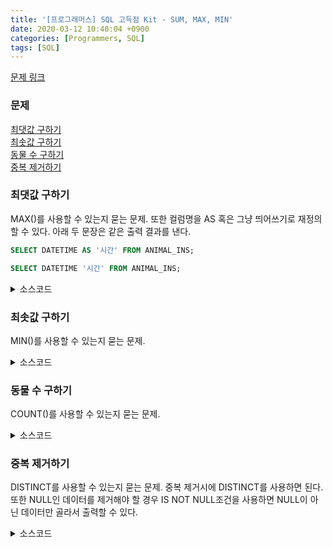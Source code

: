 ```yaml
---
title: '[프로그래머스] SQL 고득점 Kit - SUM, MAX, MIN'
date: 2020-03-12 10:40:04 +0900
categories: [Programmers, SQL]
tags: [SQL]
---
```


[문제 링크](https://programmers.co.kr/learn/courses/30/parts/17043)

### 문제
[최댓값 구하기](#최댓값-구하기)<br>
[최솟값 구하기](#최솟값-구하기)<br>
[동물 수 구하기](#동물-수-구하기)<br>
[중복 제거하기](#중복-제거하기)<br>

### 최댓값 구하기
MAX()를 사용할 수 있는지 묻는 문제. 또한 컬럼명을 AS 혹은 그냥 띄어쓰기로 재정의할 수 있다. 아래 두 문장은 같은 출력 결과를 낸다.
```sql
SELECT DATETIME AS '시간' FROM ANIMAL_INS;
```
```sql
SELECT DATETIME '시간' FROM ANIMAL_INS;
```

<details>
  <summary> 소스코드 </summary>
    <div markdown="1">

```sql
SELECT MAX(DATETIME) AS '시간' FROM ANIMAL_INS;
```

</div>
</details>

### 최솟값 구하기
MIN()를 사용할 수 있는지 묻는 문제.

<details>
  <summary> 소스코드 </summary>
    <div markdown="1">

```sql
SELECT MIN(DATETIME) AS '시간' FROM ANIMAL_INS;
```

</div>
</details>

### 동물 수 구하기
COUNT()를 사용할 수 있는지 묻는 문제.

<details>
  <summary> 소스코드 </summary>
    <div markdown="1">

```sql
SELECT COUNT(ANIMAL_ID) AS count FROM ANIMAL_INS;
```

</div>
</details>

### 중복 제거하기
DISTINCT를 사용할 수 있는지 묻는 문제. 중복 제거시에 DISTINCT를 사용하면 된다. 또한 NULL인 데이터를 제거해야 할 경우 IS NOT NULL조건을 사용하면 NULL이 아닌 데이터만 골라서 출력할 수 있다.

<details>
  <summary> 소스코드 </summary>
    <div markdown="1">

```sql
SELECT COUNT(DISTINCT NAME) AS count
FROM ANIMAL_INS
WHERE NAME IS NOT NULL;
```

</div>
</details>